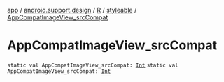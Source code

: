 [app](../../../index.md) / [android.support.design](../../index.md) / [R](../index.md) / [styleable](index.md) / [AppCompatImageView_srcCompat](.)

# AppCompatImageView_srcCompat

`static val AppCompatImageView_srcCompat: `[`Int`](https://kotlinlang.org/api/latest/jvm/stdlib/kotlin/-int/index.html)
`static val AppCompatImageView_srcCompat: `[`Int`](https://kotlinlang.org/api/latest/jvm/stdlib/kotlin/-int/index.html)